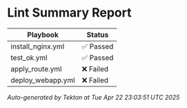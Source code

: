 # Lint Summary Report

| Playbook | Status |
|----------|--------|
| install_nginx.yml | ✅ Passed |
| test_ok.yml | ✅ Passed |
| apply_route.yml | ❌ Failed |
| deploy_webapp.yml | ❌ Failed |

_Auto-generated by Tekton at Tue Apr 22 23:03:51 UTC 2025_
